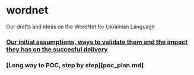 # wordnet
Our drafts and ideas on the WordNet for Ukrainian Language

### [Our initial assumptions, ways to validate them and the impact they has on the succesful delivery](assumptions.md)
### [Long way to POC, step by step][poc_plan.md]
